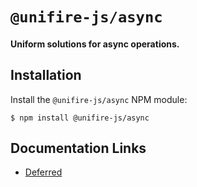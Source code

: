 # `@unifire-js/async`

#### <b>Uniform solutions for async operations.</b>

## Installation

Install the `@unifire-js/async` NPM module:

```
$ npm install @unifire-js/async
```

## Documentation Links

* [Deferred](/packages/async/docs/deferred.md)